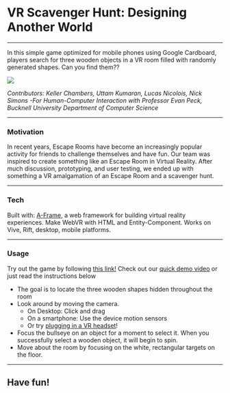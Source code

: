 # VR Scavenger Hunt: Designing Another World

---
In this simple game optimized for mobile phones using Google Cardboard, players search for three wooden objects in a VR room filled with randomly generated shapes.  Can you find them??

![](figures/headerimg)

_Contributors: Keller Chambers, Uttam Kumaran, Lucas Nicolois, Nick Simons_
_-For Human-Computer Interaction with Professor Evan Peck, Bucknell University Department of Computer Science_

---

### Motivation

In recent years, Escape Rooms have become an increasingly popular activity for friends to challenge themselves and have fun.  Our team was inspired to create something like an Escape Room in Virtual Reality.  After much discussion, prototyping, and user testing, we ended up with something a VR amalgamation of an Escape Room and a scavenger hunt.  

---

### Tech

Built with:
[A-Frame](https://aframe.io), a web framework for building virtual reality experiences. Make WebVR with HTML and Entity-Component. Works on Vive, Rift, desktop, mobile platforms.

---

### Usage

Try out the game by following [this link!](https://amber-condor.glitch.me/)
Check out our [quick demo video](https://www.youtube.com/watch?v=Z5Izr_7c_iA) or just read the instructions below

* The goal is to locate the three wooden shapes hidden throughout the room
* Look around by moving the camera.
    * On Desktop: Click and drag
    * On a smartphone: Use the device motion sensors
    * Or try [plugging in a VR headset](https://webvr.rocks)!
* Focus the bullseye on an object for a moment to select it.  When you successfully select a wooden object, it will begin to spin.
* Move about the room by focusing on the white, rectangular targets on the floor.

---

## Have fun!
